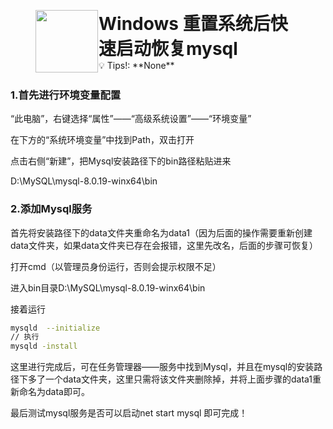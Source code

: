 <figure style="display: flex; ">
    <img src="https://notion-emojis.s3-us-west-2.amazonaws.com/prod/svg-twitter/1fa9f.svg" width="100" style="margin-right: 1px;" />
    <figcaption style="max-width: 700px; white-space: normal;">
        <h1 style="margin: 0;">Windows 重置系统后快速启动恢复mysql</h1>
        <span>💡 Tips!: **None**</span>
    </figcaption>
</figure>

### **1.首先进行环境变量配置**

“此电脑”，右键选择“属性”——“高级系统设置”——“环境变量”

在下方的“系统环境变量”中找到Path，双击打开

点击右侧“新建”，把Mysql安装路径下的bin路径粘贴进来

D:\MySQL\mysql-8.0.19-winx64\bin

### **2.添加Mysql服务**

首先将安装路径下的data文件夹重命名为data1（因为后面的操作需要重新创建data文件夹，如果data文件夹已存在会报错，这里先改名，后面的步骤可恢复）

打开cmd（以管理员身份运行，否则会提示权限不足）

进入bin目录D:\MySQL\mysql-8.0.19-winx64\bin

接着运行

```bash
mysqld  --initialize
// 执行
mysqld -install
```

这里进行完成后，可在任务管理器——服务中找到Mysql，并且在mysql的安装路径下多了一个data文件夹，这里只需将该文件夹删除掉，并将上面步骤的data1重新命名为data即可。

最后测试mysql服务是否可以启动net start mysql
即可完成！